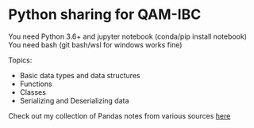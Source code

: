 # Python sharing for QAM-IBC

You need Python 3.6+ and jupyter notebook (conda/pip install notebook)
You need bash (git bash/wsl for windows works fine)

Topics:

- Basic data types and data structures
- Functions
- Classes
- Serializing and Deserializing data

Check out my collection of Pandas notes from various sources [here](https://github.com/nimiew/pandas_notes)

